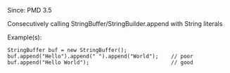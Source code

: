 Since: PMD 3.5

Consecutively calling StringBuffer/StringBuilder.append with String literals

Example(s):
```
StringBuffer buf = new StringBuffer();
buf.append("Hello").append(" ").append("World");    // poor
buf.append("Hello World");                          // good
```
